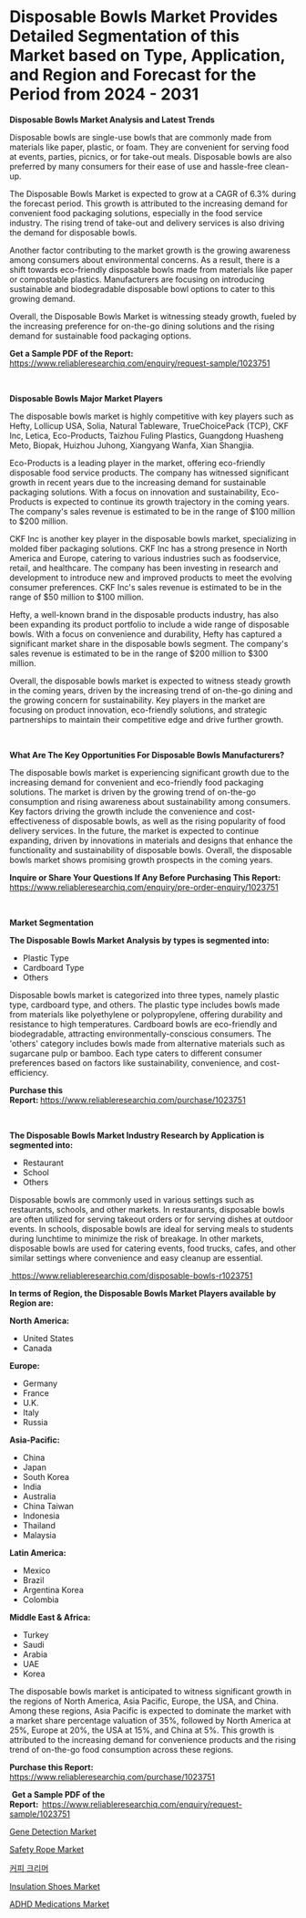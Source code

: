 <p><h1>Disposable Bowls Market Provides Detailed Segmentation of this Market based on Type, Application, and Region and Forecast for the Period from 2024 - 2031</h1></p><p><strong>Disposable Bowls Market Analysis and Latest Trends</strong></p>
<p><p>Disposable bowls are single-use bowls that are commonly made from materials like paper, plastic, or foam. They are convenient for serving food at events, parties, picnics, or for take-out meals. Disposable bowls are also preferred by many consumers for their ease of use and hassle-free clean-up.</p><p>The Disposable Bowls Market is expected to grow at a CAGR of 6.3% during the forecast period. This growth is attributed to the increasing demand for convenient food packaging solutions, especially in the food service industry. The rising trend of take-out and delivery services is also driving the demand for disposable bowls.</p><p>Another factor contributing to the market growth is the growing awareness among consumers about environmental concerns. As a result, there is a shift towards eco-friendly disposable bowls made from materials like paper or compostable plastics. Manufacturers are focusing on introducing sustainable and biodegradable disposable bowl options to cater to this growing demand.</p><p>Overall, the Disposable Bowls Market is witnessing steady growth, fueled by the increasing preference for on-the-go dining solutions and the rising demand for sustainable food packaging options.</p></p>
<p><strong>Get a Sample PDF of the Report:&nbsp;</strong> <a href="https://www.reliableresearchiq.com/enquiry/request-sample/1023751">https://www.reliableresearchiq.com/enquiry/request-sample/1023751</a></p>
<p>&nbsp;</p>
<p><strong>Disposable Bowls Major Market Players</strong></p>
<p><p>The disposable bowls market is highly competitive with key players such as Hefty, Lollicup USA, Solia, Natural Tableware, TrueChoicePack (TCP), CKF Inc, Letica, Eco-Products, Taizhou Fuling Plastics, Guangdong Huasheng Meto, Biopak, Huizhou Juhong, Xiangyang Wanfa, Xian Shangjia. </p><p>Eco-Products is a leading player in the market, offering eco-friendly disposable food service products. The company has witnessed significant growth in recent years due to the increasing demand for sustainable packaging solutions. With a focus on innovation and sustainability, Eco-Products is expected to continue its growth trajectory in the coming years. The company's sales revenue is estimated to be in the range of $100 million to $200 million.</p><p>CKF Inc is another key player in the disposable bowls market, specializing in molded fiber packaging solutions. CKF Inc has a strong presence in North America and Europe, catering to various industries such as foodservice, retail, and healthcare. The company has been investing in research and development to introduce new and improved products to meet the evolving consumer preferences. CKF Inc's sales revenue is estimated to be in the range of $50 million to $100 million.</p><p>Hefty, a well-known brand in the disposable products industry, has also been expanding its product portfolio to include a wide range of disposable bowls. With a focus on convenience and durability, Hefty has captured a significant market share in the disposable bowls segment. The company's sales revenue is estimated to be in the range of $200 million to $300 million.</p><p>Overall, the disposable bowls market is expected to witness steady growth in the coming years, driven by the increasing trend of on-the-go dining and the growing concern for sustainability. Key players in the market are focusing on product innovation, eco-friendly solutions, and strategic partnerships to maintain their competitive edge and drive further growth.</p></p>
<p>&nbsp;</p>
<p><strong>What Are The Key Opportunities For Disposable Bowls Manufacturers?</strong></p>
<p><p>The disposable bowls market is experiencing significant growth due to the increasing demand for convenient and eco-friendly food packaging solutions. The market is driven by the growing trend of on-the-go consumption and rising awareness about sustainability among consumers. Key factors driving the growth include the convenience and cost-effectiveness of disposable bowls, as well as the rising popularity of food delivery services. In the future, the market is expected to continue expanding, driven by innovations in materials and designs that enhance the functionality and sustainability of disposable bowls. Overall, the disposable bowls market shows promising growth prospects in the coming years.</p></p>
<p><strong>Inquire or Share Your Questions If Any Before Purchasing This Report:</strong> <a href="https://www.reliableresearchiq.com/enquiry/pre-order-enquiry/1023751">https://www.reliableresearchiq.com/enquiry/pre-order-enquiry/1023751</a></p>
<p>&nbsp;</p>
<p><strong>Market Segmentation</strong></p>
<p><strong>The Disposable Bowls Market Analysis by types is segmented into:</strong></p>
<p><ul><li>Plastic Type</li><li>Cardboard Type</li><li>Others</li></ul></p>
<p><p>Disposable bowls market is categorized into three types, namely plastic type, cardboard type, and others. The plastic type includes bowls made from materials like polyethylene or polypropylene, offering durability and resistance to high temperatures. Cardboard bowls are eco-friendly and biodegradable, attracting environmentally-conscious consumers. The 'others' category includes bowls made from alternative materials such as sugarcane pulp or bamboo. Each type caters to different consumer preferences based on factors like sustainability, convenience, and cost-efficiency.</p></p>
<p><strong>Purchase this Report:&nbsp;</strong><a href="https://www.reliableresearchiq.com/purchase/1023751">https://www.reliableresearchiq.com/purchase/1023751</a></p>
<p>&nbsp;</p>
<p><strong>The Disposable Bowls Market Industry Research by Application is segmented into:</strong></p>
<p><ul><li>Restaurant</li><li>School</li><li>Others</li></ul></p>
<p><p>Disposable bowls are commonly used in various settings such as restaurants, schools, and other markets. In restaurants, disposable bowls are often utilized for serving takeout orders or for serving dishes at outdoor events. In schools, disposable bowls are ideal for serving meals to students during lunchtime to minimize the risk of breakage. In other markets, disposable bowls are used for catering events, food trucks, cafes, and other similar settings where convenience and easy cleanup are essential.</p></p>
<p><a href="https://www.reliableresearchiq.com/disposable-bowls-r1023751">&nbsp;https://www.reliableresearchiq.com/disposable-bowls-r1023751</a></p>
<p><strong>In terms of Region, the Disposable Bowls Market Players available by Region are:</strong></p>
<p>
    <p> <strong> North America: </strong>
        <ul>
            <li>United States</li>
            <li>Canada</li>
        </ul>
        </p> 
    <p> <strong> Europe: </strong>
        <ul>
            <li>Germany</li>
            <li>France</li>
            <li>U.K.</li>
            <li>Italy</li>
            <li>Russia</li>
        </ul>
        </p> 
    <p> <strong> Asia-Pacific: </strong>
        <ul>
            <li>China</li>
            <li>Japan</li>
            <li>South Korea</li>
            <li>India</li>
            <li>Australia</li>
            <li>China Taiwan</li>
            <li>Indonesia</li>
            <li>Thailand</li>
            <li>Malaysia</li>
        </ul>
        </p> 
    <p> <strong> Latin America: </strong>
        <ul>
            <li>Mexico</li>
            <li>Brazil</li>
            <li>Argentina Korea</li>
            <li>Colombia</li>
        </ul>
        </p> 
    <p> <strong> Middle East & Africa: </strong>
        <ul>
            <li>Turkey</li>
            <li>Saudi</li>
            <li>Arabia</li>
            <li>UAE</li>
            <li>Korea</li>
        </ul>
    </p>
    </p>
<p><p>The disposable bowls market is anticipated to witness significant growth in the regions of North America, Asia Pacific, Europe, the USA, and China. Among these regions, Asia Pacific is expected to dominate the market with a market share percentage valuation of 35%, followed by North America at 25%, Europe at 20%, the USA at 15%, and China at 5%. This growth is attributed to the increasing demand for convenience products and the rising trend of on-the-go food consumption across these regions.</p></p>
<p><strong>Purchase this Report: </strong><a href="https://www.reliableresearchiq.com/purchase/1023751">https://www.reliableresearchiq.com/purchase/1023751</a></p>
<p>&nbsp;<strong>Get a Sample PDF of the Report:&nbsp;&nbsp;</strong><a href="https://www.reliableresearchiq.com/enquiry/request-sample/1023751">https://www.reliableresearchiq.com/enquiry/request-sample/1023751</a></p>
<p><strong></strong></p>
<p><p><a href="https://github.com/wwwkeltoum/Market-Research-Report-List-4/blob/main/gene-detection-market.md">Gene Detection Market</a></p><p><a href="https://github.com/nicholepatriciadoylenwnrjr0/Market-Research-Report-List-3/blob/main/safety-rope-market.md">Safety Rope Market</a></p><p><a href="https://github.com/laholand/Market-Research-Report-List-5/blob/main/558909678435.md">커피 크리머</a></p><p><a href="https://github.com/gamblestampleyjenny50m5sl6/Market-Research-Report-List-4/blob/main/insulation-shoes-market.md">Insulation Shoes Market</a></p><p><a href="https://github.com/joannesouthgate/Market-Research-Report-List-4/blob/main/adhd-medications-market.md">ADHD Medications Market</a></p></p>